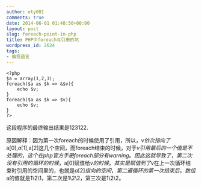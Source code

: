 ```yaml
---
author: ety001
comments: true
date: 2014-06-01 01:48:50+00:00
layout: post
slug: foreach-point-in-php
title: PHP中foreach与引用的坑
wordpress_id: 2624
tags:
- 编程语言
---
```


```
<?php
$a = array(1,2,3);
foreach($a as $k => &$v){
    echo $v;
}
foreach($a as $k => $v){
    echo $v;
}
?>
```

这段程序的最终输出结果是123122.

原因解释：因为第一次foreach的时候使用了引用，所以，$v依次指向了$a[0],$a[1],$a[2]这几个空间，而foreach结束的时候，对于$v引用最后的一个值是不处理的，这个在php官方手册foreach部分有warning。因此这就导致了，第二次没有引用的循环的时候，$a[0]赋值给$v的时候，其实是赋值到了$v在上一次循环结束时引用的空间里的，也就是$a[2]指向的空间，第二遍循环的第一次结束后，数组$a的值就是1\2\1，第二次是1\2\2，第三次是1\2\2。
